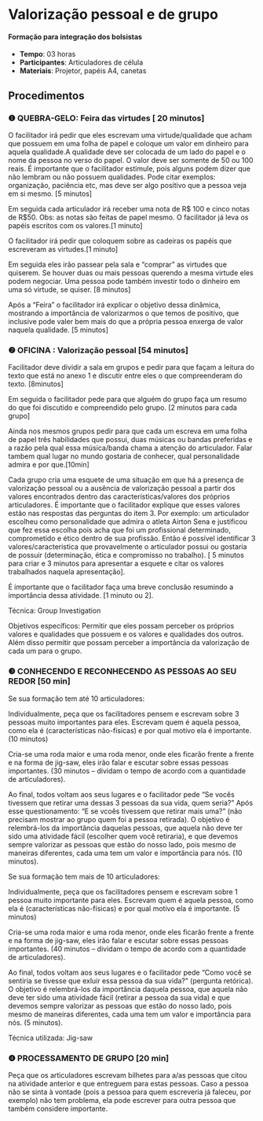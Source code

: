 # Valorização pessoal e de grupo
#### Formação para integração dos bolsistas


- **Tempo**: 03 horas
- **Participantes**:  Articuladores de célula
- **Materiais**: Projetor, papéis A4, canetas

## Procedimentos

### ❶ QUEBRA-GELO:  Feira das virtudes [ 20 minutos]

O facilitador irá pedir que eles escrevam uma virtude/qualidade que acham que possuem em uma folha de papel e coloque um valor em dinheiro para aquela qualidade.A qualidade deve ser colocada de um lado do papel e o nome da pessoa no  verso do papel. O valor deve ser somente de 50 ou 100 reais. É importante que o facilitador estimule, pois alguns podem dizer que não lembram ou não possuem qualidades. Pode citar exemplos: organização, paciência etc, mas deve  ser algo positivo que a pessoa veja em si mesmo. [5 minutos]

Em seguida cada articulador irá receber uma nota de R$ 100 e cinco notas de R$50. Obs: as notas são feitas de papel mesmo. O facilitador já leva os papéis escritos com os valores.[1 minuto]

O facilitador irá pedir que coloquem sobre as cadeiras os papéis que escreveram as virtudes.[1 minuto]

Em seguida eles irão passear pela sala e “comprar” as virtudes que quiserem. Se houver duas ou mais pessoas querendo a mesma virtude eles podem negociar. Uma pessoa pode também investir todo o dinheiro em uma só virtude, se quiser. [8 minutos] 

Após a “Feira” o facilitador irá explicar o objetivo dessa dinâmica, mostrando a importância de valorizarmos o que temos de positivo, que inclusive pode valer bem mais do que a própria pessoa enxerga de valor naquela qualidade. [5 minutos]


### ❷ OFICINA : Valorização pessoal [54 minutos]

Facilitador deve dividir a sala em grupos e pedir para que façam a leitura do texto que está no anexo 1 e discutir entre eles o que compreenderam do texto. [8minutos]

Em seguida o facilitador pede para que alguém do grupo faça um resumo do que foi discutido e compreendido pelo grupo. [2 minutos para cada grupo]

Ainda nos mesmos grupos pedir para que cada um  escreva em uma folha de papel três habilidades que possui, duas músicas ou bandas preferidas e a razão pela qual essa música/banda chama a atenção do articulador. Falar tambem  qual lugar no mundo gostaria de conhecer,  qual personalidade admira e por que.[10min]

Cada grupo cria uma esquete de uma situação em que há a presença de valorização pessoal ou a ausência de valorização pessoal  a partir dos valores encontrados dentro das características/valores dos próprios articuladores. É importante que o facilitador explique que esses valores estão nas respostas das perguntas do item 3. Por exemplo: um articulador escolheu como personalidade que admira o atleta Airton Sena e justificou que fez essa escolha pois acha que foi um profissional determinado, comprometido e ético dentro de sua profissão. Então é possível identificar 3 valores/caracteristica que provavelmente o articulador possui ou gostaria de possuir (determinação, ética e compromisso no trabalho). [ 5 minutos para criar e 3 minutos para apresentar a esquete e citar os valores trabalhados naquela apresentação].

É importante que o facilitador faça uma breve conclusão resumindo a importância dessa atividade. [1 minuto ou 2].

Técnica: Group Investigation

Objetivos específicos:  Permitir que eles possam perceber os próprios valores e qualidades que possuem e os valores e qualidades dos outros. Além disso permitir que possam perceber a importância da valorização de cada um para o grupo.  




### ❸ CONHECENDO E RECONHECENDO AS PESSOAS AO SEU REDOR [50 min]

Se sua formação tem até 10 articuladores:

Individualmente, peça que os facilitadores pensem e escrevam sobre 3 pessoas muito importantes para eles. Escrevam quem é aquela pessoa, como ela é (características não-físicas) e por qual motivo ela é importante. (10 minutos)

Cria-se uma roda maior e uma roda menor, onde eles ficarão frente a frente e na forma de jig-saw, eles irão falar e escutar sobre essas pessoas importantes. (30 minutos – dividam o tempo de acordo com a quantidade de articuladores).

Ao final, todos voltam aos seus lugares e o facilitador pede “Se vocês tivessem que retirar uma dessas 3 pessoas da sua vida, quem seria?” Após esse questionamento: “E se vcoês tivessem que retirar mais uma?” (não precisam mostrar ao grupo quem foi a pessoa retirada).  O objetivo é relembrá-los da importância daquelas pessoas, que aquela não deve ter sido uma atividade fácil (escolher quem você retiraria), e que devemos sempre valorizar as pessoas que estão do nosso lado, pois mesmo de maneiras diferentes, cada uma tem um valor e importância para nós. (10 minutos). 

Se sua formação tem mais de 10 articuladores:

Individualmente, peça que os facilitadores pensem e escrevam sobre 1 pessoa muito importante para eles. Escrevam quem é aquela pessoa, como ela é (características não-físicas) e por qual motivo ela é importante. (5 minutos)

Cria-se uma roda maior e uma roda menor, onde eles ficarão frente a frente e na forma de jig-saw, eles irão falar e escutar sobre essas pessoas importantes. (40 minutos – dividam o tempo de acordo com a quantidade de articuladores).

Ao final, todos voltam aos seus lugares e o facilitador pede “Como você se sentiria se tivesse que exluir essa pessoa da sua vida?” (pergunta retórica).  O objetivo é relembrá-los da importância daquela pessoa, que aquela não deve ter sido uma atividade fácil (retirar a pessoa da sua vida) e que devemos sempre valorizar as pessoas que estão do nosso lado, pois mesmo de maneiras diferentes, cada uma tem um valor e importância para nós. (5 minutos). 

Técnica utilizada: Jig-saw


### ❹ PROCESSAMENTO DE GRUPO [20 min]

Peça que os articuladores escrevam bilhetes para a/as pessoas que citou na atividade anterior e que entreguem para estas pessoas. Caso a pessoa não se sinta à vontade (pois a pessoa para quem escreveria já faleceu, por exemplo) não tem problema, ela pode escrever para outra pessoa que também considere importante.